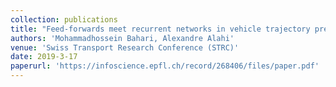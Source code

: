 ```yaml
---
collection: publications
title: "Feed-forwards meet recurrent networks in vehicle trajectory prediction"
authors: 'Mohammadhossein Bahari, Alexandre Alahi'
venue: 'Swiss Transport Research Conference (STRC)'
date: 2019-3-17
paperurl: 'https://infoscience.epfl.ch/record/268406/files/paper.pdf'
---
```

